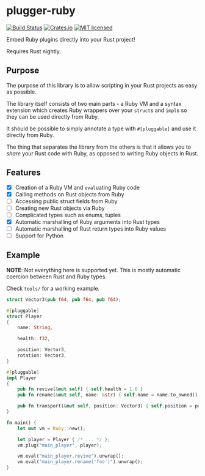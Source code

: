 # plugger-ruby

[![Build Status](https://travis-ci.org/dylanmckay/plugger-ruby.svg)](https://travis-ci.org/dylanmckay/plugger-ruby)
[![Crates.io](https://img.shields.io/crates/v/plugger-ruby.svg)](https://crates.io/crates/plugger-ruby)
[![MIT licensed](https://img.shields.io/badge/license-MIT-blue.svg)](./LICENSE)

Embed Ruby plugins directly into your Rust project!

Requires Rust nightly.

## Purpose

The purpose of this library is to allow scripting in your Rust
projects as easy as possible.

The library itself consists of two main parts - a Ruby VM and a
syntax extension which creates Ruby wrappers over your `struct`s and
`impl`s so they can be used directly from Ruby.

It should be possible to simply annotate a type with `#[pluggable]` and use
it directly from Ruby.

The thing that separates the library from the others is that it allows you to
*share* your Rust code with Ruby, as opposed to writing Ruby objects in Rust.


## Features

- [x] Creation of a Ruby VM and `eval`uating Ruby code
- [x] Calling methods on Rust objects from Ruby
- [ ] Accessing public struct fields from Ruby
- [ ] Creating new Rust objects via Ruby
- [ ] Complicated types such as enums, tuples
- [x] Automatic marshalling of Ruby arguments into Rust types
- [ ] Automatic marshalling of Rust return types into Ruby values
- [ ] Support for Python

## Example

**NOTE**: Not everything here is supported yet. This is mostly automatic coercion
between Rust and Ruby types.

Check `tools/` for a working example.

``` rust
struct Vector3(pub f64, pub f64, pub f64);

#[pluggable]
struct Player
{
    name: String,

    health: f32,

    position: Vector3,
    rotation: Vector3,
}

#[pluggable]
impl Player
{
    pub fn revive(&mut self) { self.health = 1.0 }
    pub fn rename(&mut self, name: &str) { self.name = name.to_owned() }

    pub fn transport(&mut self, position: Vector3) { self.position = position; }
}

fn main() {
    let mut vm = Ruby::new();

    let player = Player { /* ... */ };
    vm.plug("main_player", player);

    vm.eval("main_player.revive").unwrap();
    vm.eval("main_player.rename('foo')").unwrap();
}
```


